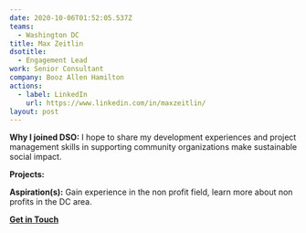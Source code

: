 ```yaml
---
date: 2020-10-06T01:52:05.537Z
teams:
  - Washington DC
title: Max Zeitlin
dsotitle:
  - Engagement Lead
work: Senior Consultant
company: Booz Allen Hamilton
actions:
  - label: LinkedIn
    url: https://www.linkedin.com/in/maxzeitlin/
layout: post
---
```

**Why I joined DSO:** I hope to share my development experiences and project management skills in supporting community organizations make sustainable social impact.

**Projects:** 

**Aspiration(s):** Gain experience in the non profit field, learn more about non profits in the DC area.

**[Get in Touch](mailto:maxzeitlin@dsoglobal.org)**
